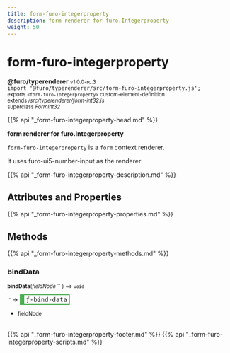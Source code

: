 ```yaml
---
title: form-furo-integerproperty
description: form renderer for furo.Integerproperty
weight: 50
---
```


# form-furo-integerproperty
**@furo/typerenderer** <small>v1.0.0-rc.3</small>
<br>`import '@furo/typerenderer/src/form-furo-integerproperty.js';`<small>
<br>exports `<form-furo-integerproperty>` custom-element-definition
<br>extends */src/typerenderer/form-int32.js*
<br>superclass *FormInt32*</small>

{{% api "_form-furo-integerproperty-head.md" %}}

**form renderer for furo.Integerproperty**

`form-furo-integerproperty` is a `form` context renderer.

It uses furo-ui5-number-input as the renderer

{{% api "_form-furo-integerproperty-description.md" %}}


## Attributes and Properties
{{% api "_form-furo-integerproperty-properties.md" %}}




## Methods
{{% api "_form-furo-integerproperty-methods.md" %}}


### **bindData**
<small>**bindData**(*fieldNode* `` ) ⟹ `void`</small>

<small>`` </small> →
<span  style="border-width:2px 2px 2px 10px; border-style: solid;border-color:  rgb(76, 175, 80);font-family:monospace; padding:2px 4px;">ƒ-bind-data</span>



- <small>fieldNode </small>
<br><br>




{{% api "_form-furo-integerproperty-footer.md" %}}
{{% api "_form-furo-integerproperty-scripts.md" %}}
